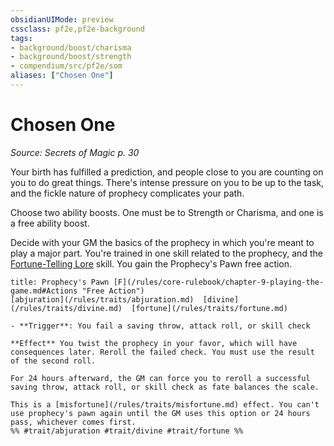 ```yaml
---
obsidianUIMode: preview
cssclass: pf2e,pf2e-background
tags:
- background/boost/charisma
- background/boost/strength
- compendium/src/pf2e/som
aliases: ["Chosen One"]
---
```

# Chosen One
*Source: Secrets of Magic p. 30*  

Your birth has fulfilled a prediction, and people close to you are counting on you to do great things. There's intense pressure on you to be up to the task, and the fickle nature of prophecy complicates your path.

Choose two ability boosts. One must be to Strength or Charisma, and one is a free ability boost.

Decide with your GM the basics of the prophecy in which you're meant to play a major part. You're trained in one skill related to the prophecy, and the [Fortune-Telling Lore](/compendium/skills.md#Lore) skill. You gain the Prophecy's Pawn free action.

```ad-embed-ability
title: Prophecy's Pawn [F](/rules/core-rulebook/chapter-9-playing-the-game.md#Actions "Free Action")
[abjuration](/rules/traits/abjuration.md)  [divine](/rules/traits/divine.md)  [fortune](/rules/traits/fortune.md)  

- **Trigger**: You fail a saving throw, attack roll, or skill check

**Effect** You twist the prophecy in your favor, which will have consequences later. Reroll the failed check. You must use the result of the second roll.

For 24 hours afterward, the GM can force you to reroll a successful saving throw, attack roll, or skill check as fate balances the scale.

This is a [misfortune](/rules/traits/misfortune.md) effect. You can't use prophecy's pawn again until the GM uses this option or 24 hours pass, whichever comes first.  
%% #trait/abjuration #trait/divine #trait/fortune %%
```